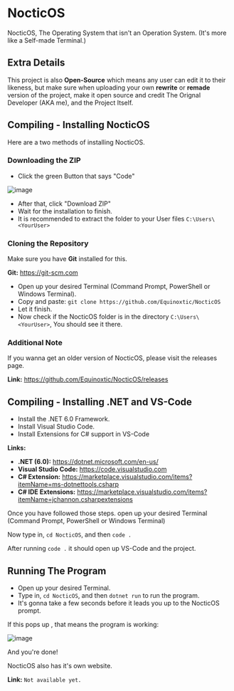 # NocticOS

NocticOS, The Operating System that isn't an Operation System. (It's more like a Self-made Terminal.)

## Extra Details

This project is also **Open-Source** which means any user can edit it to their likeness, but make sure when uploading your own **rewrite** or **remade** version of the project, make it open source and credit The Orignal Developer (AKA me), and the Project Itself.

## Compiling - Installing NocticOS

Here are a two methods of installing NocticOS.

### Downloading the ZIP

* Click the green Button that says "Code"

![image](https://user-images.githubusercontent.com/86795271/149380961-f8a4e859-d6fc-4856-bee4-44a9033277f3.png)

* After that, click "Download ZIP"
* Wait for the installation to finish.
* It is recommended to extract the folder to your User files `C:\Users\<YourUser>`

### Cloning the Repository

Make sure you have **Git** installed for this.

**Git:** https://git-scm.com

* Open up your desired Terminal (Command Prompt, PowerShell or Windows Terminal).
* Copy and paste: `git clone https://github.com/Equinoxtic/NocticOS`
* Let it finish.
* Now check if the NocticOS folder is in the directory `C:\Users\<YourUser>`, You should see it there.

### Additional Note

If you wanna get an older version of NocticOS, please visit the releases page. 

**Link:** https://github.com/Equinoxtic/NocticOS/releases

## Compiling - Installing .NET and VS-Code

* Install the .NET 6.0 Framework.
* Install Visual Studio Code.
* Install Extensions for C# support in VS-Code

**Links:**

* **.NET (6.0):** https://dotnet.microsoft.com/en-us/
* **Visual Studio Code:** https://code.visualstudio.com
* **C# Extension:** https://marketplace.visualstudio.com/items?itemName=ms-dotnettools.csharp
* **C# IDE Extensions:** https://marketplace.visualstudio.com/items?itemName=jchannon.csharpextensions

Once you have followed those steps. open up your desired Terminal (Command Prompt, PowerShell or Windows Terminal)

Now type in, `cd NocticOS`, and then `code .`

After running `code .` it should open up VS-Code and the project.

## Running The Program

* Open up your desired Terminal.
* Type in, `cd NocticOS`, and then `dotnet run` to run the program.
* It's gonna take a few seconds before it leads you up to the NocticOS prompt.

If this pops up , that means the program is working:

![image](https://user-images.githubusercontent.com/86795271/149383083-9e87f927-d647-4bdd-8e36-fdc44e6e87ac.png)

And you're done!

NocticOS also has it's own website.

**Link:** `Not available yet.`
